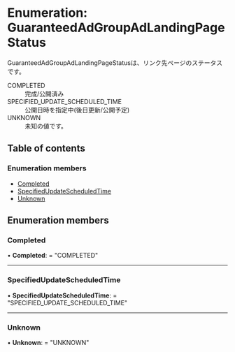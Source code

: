 # Enumeration: GuaranteedAdGroupAdLandingPageStatus


<div lang=\"ja\"> GuaranteedAdGroupAdLandingPageStatusは、リンク先ページのステータスです。<br> </div>  <dl class=term>   <dt class=\"term__item\">COMPLETED</dt>   <dd class=\"term__desc\"><span lang=\"ja\">完成/公開済み</span></dd>   <dt class=\"term__item\">SPECIFIED_UPDATE_SCHEDULED_TIME</dt>   <dd class=\"term__desc\"><span lang=\"ja\">公開日時を指定中(後日更新/公開予定)</span></dd>   <dt class=\"term__item\">UNKNOWN</dt>   <dd class=\"term__desc\"><span lang=\"ja\">未知の値です。</span></dd> </dl>

## Table of contents

### Enumeration members

- [Completed](guaranteedadgroupadlandingpagestatus.md#completed)
- [SpecifiedUpdateScheduledTime](guaranteedadgroupadlandingpagestatus.md#specifiedupdatescheduledtime)
- [Unknown](guaranteedadgroupadlandingpagestatus.md#unknown)

## Enumeration members

### Completed

• **Completed**: = "COMPLETED"

___

### SpecifiedUpdateScheduledTime

• **SpecifiedUpdateScheduledTime**: = "SPECIFIED\_UPDATE\_SCHEDULED\_TIME"

___

### Unknown

• **Unknown**: = "UNKNOWN"
